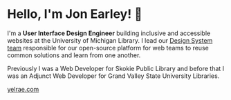 # Hello, I'm Jon Earley! 🥨

I'm a **User Interface Design Engineer** building inclusive and accessible websites at the University of Michigan Library. I lead our [Design System team](http://design-system.lib.umich.edu/) responsible for our open-source platform for web teams to reuse common solutions and learn from one another.

Previously I was a Web Developer for Skokie Public Library and before that I was an Adjunct Web Developer for Grand Valley State University Libraries.

[yelrae.com](https://yelrae.com)
